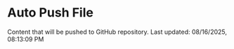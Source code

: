 # Auto Push File

Content that will be pushed to GitHub repository.
Last updated: 08/16/2025, 08:13:09 PM